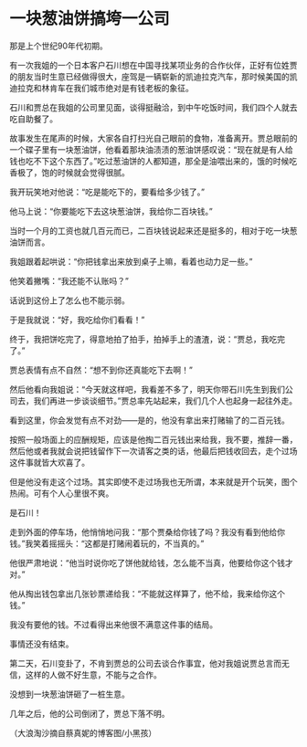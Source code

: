 # 一块葱油饼搞垮一公司

那是上个世纪90年代初期。 

有一次我姐的一个日本客户石川想在中国寻找某项业务的合作伙伴，正好有位姓贾的朋友当时生意已经做得很大，座驾是一辆崭新的凯迪拉克汽车，那时候美国的凯迪拉克和林肯车在我们城市绝对是有钱老板的象征。 

石川和贾总在我姐的公司里见面，谈得挺融洽，到中午吃饭时间，我们四个人就去吃自助餐了。 

故事发生在尾声的时候，大家各自打扫光自己眼前的食物，准备离开。贾总眼前的一个碟子里有一块葱油饼，他看着那块油渍渍的葱油饼感叹说：“现在就是有人给钱也吃不下这个东西了。”吃过葱油饼的人都知道，那全是油喂出来的，饿的时候吃香极了，饱的时候就会觉得很腻。 

我开玩笑地对他说：“吃是能吃下的，要看给多少钱了。” 

他马上说：“你要能吃下去这块葱油饼，我给你二百块钱。” 

当时一个月的工资也就几百元而已，二百块钱说起来还是挺多的，相对于吃一块葱油饼而言。 

我姐跟着起哄说：“你把钱拿出来放到桌子上嘛，看着也动力足一些。” 

他笑着撇嘴：“我还能不认账吗？” 

话说到这份上了怎么也不能示弱。 

于是我就说：“好，我吃给你们看看！” 

终于，我把饼吃完了，得意地拍了拍手，拍掉手上的渣渣，说：“贾总，我吃完了。” 

贾总表情有点不自然：“想不到你还真能吃下去啊！” 

然后他看向我姐说：“今天就这样吧，我看差不多了，明天你带石川先生到我们公司去，我们再进一步谈谈细节。”贾总率先站起来，我们几个人也起身一起往外走。 

看到这里，你会发觉有点不对劲——是的，他没有拿出来打赌输了的二百元钱。 

按照一般场面上的应酬规矩，应该是他掏二百元钱出来给我，我不要，推辞一番，然后他或者我就会说把钱留作下一次请客之类的话，他最后把钱收回去，走个过场这件事就皆大欢喜了。 

但是他没有走这个过场。其实即使不走过场我也无所谓，本来就是开个玩笑，图个热闹。可有个人心里很不爽。 

是石川！ 

走到外面的停车场，他悄悄地问我：“那个贾桑给你钱了吗？我没有看到他给你钱。”我笑着摇摇头：“这都是打赌闹着玩的，不当真的。” 

他很严肃地说：“他当时说你吃了饼他就给钱，怎么能不当真，他要给你这个钱才对。” 

他从掏出钱包拿出几张钞票递给我：“不能就这样算了，他不给，我来给你这个钱。” 

我没有要他的钱。不过看得出来他很不满意这件事的结局。 

事情还没有结束。 

第二天，石川变卦了，不肯到贾总的公司去谈合作事宜，他对我姐说贾总言而无信，这样的人做不好生意，不能与之合作。 

没想到一块葱油饼砸了一桩生意。 

几年之后，他的公司倒闭了，贾总下落不明。 

（大浪淘沙摘自蔡真妮的博客图/小黑孩）